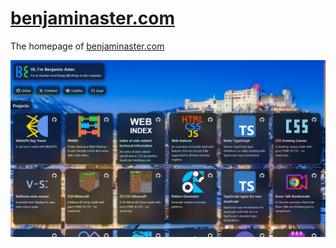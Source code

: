 
# [benjaminaster.com](https://benjaminaster.com)

The homepage of [benjaminaster.com](https://benjaminaster.com)

![screenshot of benjaminaster.com](./assets/screenshot.png)
